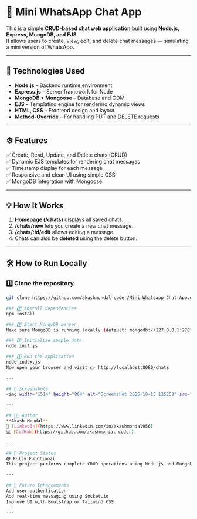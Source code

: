 # 💬 Mini WhatsApp Chat App

This is a simple **CRUD-based chat web application** built using **Node.js, Express, MongoDB, and EJS**.  
It allows users to create, view, edit, and delete chat messages — simulating a mini version of WhatsApp.

---

## 🚀 Technologies Used
- **Node.js** – Backend runtime environment  
- **Express.js** – Server framework for Node  
- **MongoDB + Mongoose** – Database and ODM  
- **EJS** – Templating engine for rendering dynamic views  
- **HTML, CSS** – Frontend design and layout  
- **Method-Override** – For handling PUT and DELETE requests  

---

## ⚙️ Features
✅ Create, Read, Update, and Delete chats (CRUD)  
✅ Dynamic EJS templates for rendering chat messages  
✅ Timestamp display for each message  
✅ Responsive and clean UI using simple CSS  
✅ MongoDB integration with Mongoose  

---

## 💡 How It Works
1. **Homepage (/chats)** displays all saved chats.  
2. **/chats/new** lets you create a new chat message.  
3. **/chats/:id/edit** allows editing a message.  
4. Chats can also be **deleted** using the delete button.  

---

## 🛠️ How to Run Locally

### 1️⃣ Clone the repository
```bash
git clone https://github.com/akashmondal-coder/Mini-Whatsapp-Chat-App.git

### 2️⃣ Install dependencies
npm install

### 3️⃣ Start MongoDB server
Make sure MongoDB is running locally (default: mongodb://127.0.0.1:27017/)

### 4️⃣ Initialize sample data
node init.js

### 5️⃣ Run the application
node index.js
Now open your browser and visit 👉 http://localhost:8080/chats

---

## 📸 Screenshots 
<img width="1514" height="864" alt="Screenshot 2025-10-15 125258" src="https://github.com/user-attachments/assets/0c6430f0-de98-457e-8453-31b6592cd986" />

---

## 👨‍💻 Author
**Akash Mondal**  
🔗 [LinkedIn](https://www.linkedin.com/in/akashmondal956)  
💻 [GitHub](https://github.com/akashmondal-coder)

---

## 📁 Project Status
🟢 Fully Functional
This project performs complete CRUD operations using Node.js and MongoDB.

---

## 🧠 Future Enhancements
Add user authentication
Add real-time messaging using Socket.io
Improve UI with Bootstrap or Tailwind CSS

---
